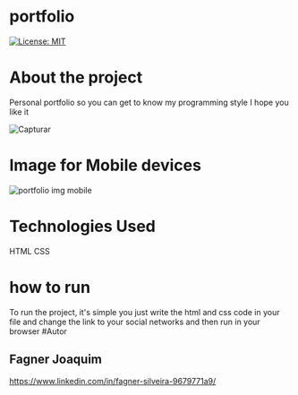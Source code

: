 # portfolio

[![License: MIT](https://img.shields.io/badge/License-MIT-yellow.svg)](https://opensource.org/licenses/MIT)

# About the project
 Personal portfolio so you can get to know my programming style I hope you like it

![Capturar](https://user-images.githubusercontent.com/82983857/144362317-fa9e213e-bc1f-4703-9801-66f10933b0d3.PNG)

# Image for Mobile devices

 ![portfolio img mobile](https://user-images.githubusercontent.com/82983857/144460085-26fd3f26-4a10-4f14-99b3-6333a17cea88.PNG)

# Technologies Used

HTML
CSS

# how to run

 To run the project, it's simple you just write the html and css code in your file
and change the link to your social networks and then run in your browser
#Autor

## Fagner Joaquim

https://www.linkedin.com/in/fagner-silveira-9679771a9/
